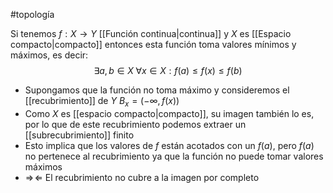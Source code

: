 #topología 

Si tenemos $f:X\rightarrow Y$ [[Función continua|continua]] y $X$ es [[Espacio compacto|compacto]] entonces esta función toma valores mínimos y máximos, es decir: $$\exists a,b \in X \; \forall x \in X : f(a) \leq f(x) \leq f(b)$$
- Supongamos que la función no toma máximo y consideremos el [[recubrimiento]] de $Y$ $B_x = (-\infty, f(x))$
- Como $X$ es [[espacio compacto|compacto]], su imagen también lo es, por lo que de este recubrimiento podemos extraer un [[subrecubrimiento]] finito
- Esto implica que los valores de $f$ están acotados con un $f(a)$, pero $f(a)$ no pertenece al recubrimiento ya que la función no puede tomar valores máximos
- $\Rightarrow\!\Leftarrow$ El recubrimiento no cubre a la imagen por completo 


